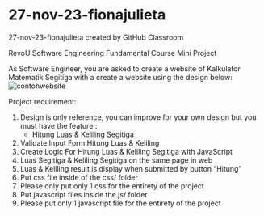 # 27-nov-23-fionajulieta
27-nov-23-fionajulieta created by GitHub Classroom

RevoU Software Engineering Fundamental Course Mini Project

As Software Engineer, you are asked to create a website of Kalkulator Matematik Segitiga with a create a website using the design below:
![contohwebsite](https://github.com/revou-fundamental-course/27-nov-23-fionajulieta/assets/146444371/895b1108-77aa-4f3a-b84b-82c9257ec359)

Project requirement:
1.	Design is only reference, you can improve for your own design but you must have the feature :
    - Hitung Luas & Keliling Segitiga
2.	Validate Input Form Hitung Luas & Keliling
3.	Create Logic For Hitung Luas & Keliling Segitiga with JavaScript
4.	Luas Segitiga & Keliling Segitiga on the same page in web
5.	Luas & Keliling result is display when submitted by button “Hitung”
6.	Put css file inside of the css/ folder
7.	Please only put only 1 css for the entirety of the project
8.	Put javascript files inside the js/ folder
9.	Please put only 1 javascript file for the entirety of the project
